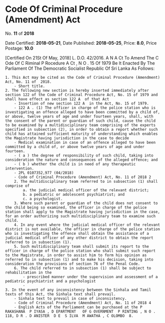 # Code Of Criminal Procedure  (Amendment)  Act

No. **11** of **2018**

Date Certified: **2018-05-21**, Date Published: **2018-05-25**, Price: **8.0**, Price Postage: **10.0**

[Certified On 21St Of May, 2018]
L. D.O. 42/2016.
A N  A Ct   To   Amend   The  C Ode   Of  C Riminal  P Rocedure A Ct , N O . 15  Of  1979
Be It Enacted By The Parliament Of The Democratic Socialist Republic Of Sri Lanka As Follows:

    1. This Act may be cited as the Code of Criminal Procedure (Amendment) Act, No. 11 of  2018.
        - Short title.
    2. The following new section is hereby inserted immediately after section 122 of the Code of Criminal Procedure Act, No. 15 of 1979 and shall have effect as section 122 A  of that Act
        - Insertion of new section 122 A  in the Act, No. 15 of 1979.
        - 122 A . (1) The officer in charge of the police station who is investigating an offence alleged to have been committed by a child of, or above, twelve years of age and under fourteen years, shall, with the consent of the parent or guardian of such child, cause the child to be examined by a multidisciplinary team comprising of the experts specified in subsection (2), in order to obtain a report whether such child has attained sufficient maturity of understanding which enables the Magistrate having jurisdiction in the case to decide
        - Medical examination in case of an offence alleged to have been committed by a child of, or above twelve years of age and under fourteen.
        - ( a ) the degree of responsibility of such child, taking into consideration the nature and consequences of the alleged offence; and
        - ( b ) whether the child is in need of any therapeutic intervention.
        - 2PL 0107352,977 (04/2018)
        - Code of Criminal Procedure (Amendment) Act, No. 11 of 2018 2
        2. The multidisciplinary team referred to in subsection (1) shall comprise of
            a. the judicial medical officer of the relevant district;
            b. a pediatric or adolescent psychiatrist; and
            c. a psychologist.
        3. Where such parent or guardian of the child does not consent to the child being so examined, the officer in charge of the police station shall apply to the Magistrate having jurisdiction in the case, for an order authorizing such multidisciplinary team to examine such child.
        4. In any event where the judicial medical officer of the relevant district is not available, the officer in charge of the police station who is investigating the offence shall obtain the assistance of a judicial medical officer of any other district to obtain the report referred to in subsection (1).
        5. Such multidisciplinary team shall submit its report to the officer in charge of the police station who shall submit such report to the Magistrate, in order to assist him to form his opinion as referred to in subsection (1) and to make his decision, taking into consideration the provisions of section 76 of the Penal Code.
        6. The child referred to in subsection (1) shall be subject to rehabilitation in the
            - prescribed manner under the supervision and assessment of a pediatric psychiatrist and a psychologist
            - 
    3. In the event of any inconsistency between the Sinhala and Tamil texts of this Act, the Sinhala text shall prevail.
        - Sinhala text to prevail in case of inconsistency.
        - Code of Criminal Procedure (Amendment) Act, No. 11 of 2018 4
        - English Acts of the Parliament can be purchased at the P RAKASHANA  P IYASA , D EPARTMENT   OF G OVERNMENT  P RINTING , N O . 118, D R . D ANISTER  D E  S ILVA  M AWATHA , C OLOMBO  8.
